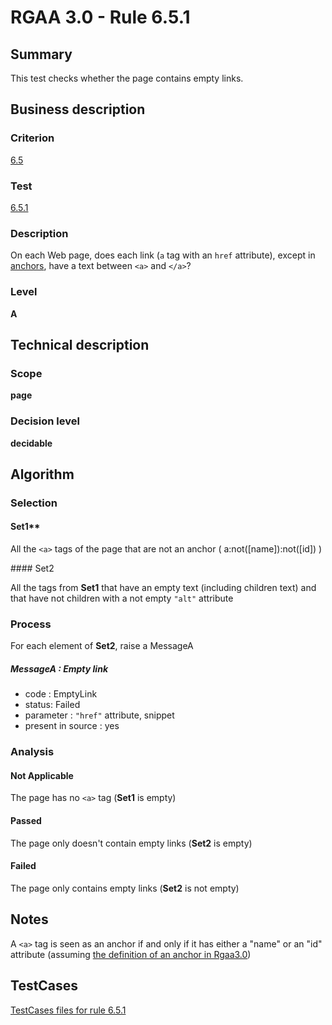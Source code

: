 # RGAA 3.0 -  Rule 6.5.1

## Summary

This test checks whether the page contains empty links.

## Business description

### Criterion

[6.5](http://disic.github.io/rgaa_referentiel_en/RGAA3.0_Criteria_English_version_v1.html#crit-6-5)

### Test

[6.5.1](http://disic.github.io/rgaa_referentiel_en/RGAA3.0_Criteria_English_version_v1.html#test-6-5-1)

### Description
On each Web page, does
    each link (<code>a</code> tag with an <code>href</code>
    attribute), except in <a href="http://disic.github.io/rgaa_referentiel_en/RGAA3.0_Glossary_English_version_v1.html#mAncreNom">anchors</a>,
    have a text between <code>&lt;a&gt;</code> and <code>&lt;/a&gt;</code>? 


### Level

**A**

## Technical description

### Scope

**page**

### Decision level

**decidable**

## Algorithm

### Selection

#### Set1** 

All the `<a>` tags of the page that are not an anchor (
a:not([name]):not([id]) )

#### Set2

All the tags from **Set1** that have an empty text (including
children text) and that have not children with a not empty `"alt"`
attribute

### Process

For each element of **Set2**, raise a MessageA

##### MessageA : Empty link

-   code : EmptyLink
-   status: Failed
-   parameter : `"href"` attribute, snippet
-   present in source : yes

### Analysis

#### Not Applicable

The page has no `<a>` tag (**Set1** is empty)

#### Passed

The page only doesn't contain empty links (**Set2** is empty)

#### Failed

The page only contains empty links (**Set2** is not empty)

## Notes

A `<a>` tag is seen as an anchor if and only if it has either a "name" or
an "id" attribute (assuming [the definition of an anchor in Rgaa3.0](http://references.modernisation.gouv.fr/referentiel-technique-0#content-ancre))



##  TestCases 

[TestCases files for rule 6.5.1](https://github.com/Asqatasun/Asqatasun/tree/master/rules/rules-rgaa3.0/src/test/resources/testcases/rgaa30/Rgaa30Rule060501/) 


